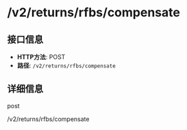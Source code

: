 # /v2/returns/rfbs/compensate

## 接口信息

- **HTTP方法**: POST
- **路径**: `/v2/returns/rfbs/compensate`

## 详细信息

post

/v2/returns/rfbs/compensate
